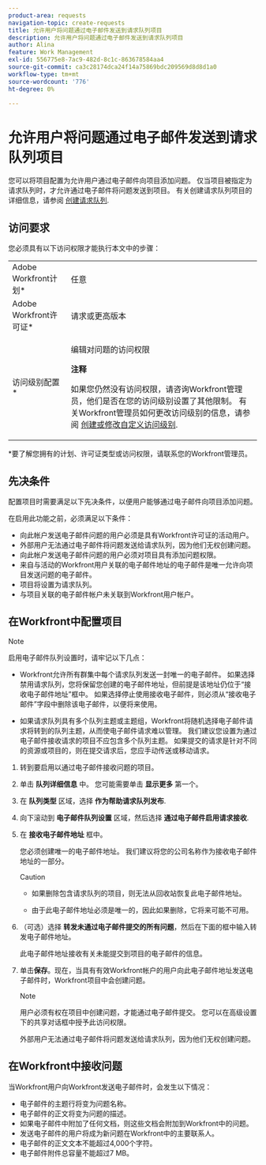 ```yaml
---
product-area: requests
navigation-topic: create-requests
title: 允许用户将问题通过电子邮件发送到请求队列项目
description: 允许用户将问题通过电子邮件发送到请求队列项目
author: Alina
feature: Work Management
exl-id: 556775e8-7ac9-482d-8c1c-863678584aa4
source-git-commit: ca3c28174dca24f14a75869bdc209569d8d8d1a0
workflow-type: tm+mt
source-wordcount: '776'
ht-degree: 0%

---
```


# 允许用户将问题通过电子邮件发送到请求队列项目

<!--
<p style="color: #ff1493;" data-mc-conditions="QuicksilverOrClassic.Draft mode">(NOTE:&nbsp;When updating POP account information here, also update information in these articles: Allowing users to reply to email notifications, Configuring Email Notifications, Understanding the Queue Details Tab in a Project )</p>
-->

您可以将项目配置为允许用户通过电子邮件向项目添加问题。 仅当项目被指定为请求队列时，才允许通过电子邮件将问题发送到项目。 有关创建请求队列项目的详细信息，请参阅 [创建请求队列](../../../manage-work/requests/create-and-manage-request-queues/create-request-queue.md).

## 访问要求

您必须具有以下访问权限才能执行本文中的步骤：

<table style="table-layout:auto"> 
 <col> 
 </col> 
 <col> 
 </col> 
 <tbody> 
  <tr> 
   <td role="rowheader">Adobe Workfront计划*</td> 
   <td> <p>任意</p> </td> 
  </tr> 
  <tr> 
   <td role="rowheader">Adobe Workfront许可证*</td> 
   <td> <p>请求或更高版本</p> </td> 
  </tr> 
  <tr> 
   <td role="rowheader">访问级别配置*</td> 
   <td> <p>编辑对问题的访问权限</p> <p><b>注释</b>

如果您仍然没有访问权限，请咨询Workfront管理员，他们是否在您的访问级别设置了其他限制。 有关Workfront管理员如何更改访问级别的信息，请参阅 <a href="../../../administration-and-setup/add-users/configure-and-grant-access/create-modify-access-levels.md" class="MCXref xref">创建或修改自定义访问级别</a>.</p> </td>
</tr> <!--
   <tr data-mc-conditions="QuicksilverOrClassic.Draft mode"> 
    <td role="rowheader">Object permissions</td> 
    <td> <p>To configure the request queue, you must have Manage permissions to the project.</p> <p>For information on requesting additional access, see <a href="../../../workfront-basics/grant-and-request-access-to-objects/request-access.md" class="MCXref xref">Request access to objects </a>.<br></p> </td> 
   </tr>
  --> 
 </tbody> 
</table>

&#42;要了解您拥有的计划、许可证类型或访问权限，请联系您的Workfront管理员。

## 先决条件

配置项目时需要满足以下先决条件，以便用户能够通过电子邮件向项目添加问题。

在启用此功能之前，必须满足以下条件：

* 向此帐户发送电子邮件问题的用户必须是具有Workfront许可证的活动用户。
* 外部用户无法通过电子邮件将问题发送给请求队列，因为他们无权创建问题。
* 向此帐户发送电子邮件问题的用户必须对项目具有添加问题权限。
* 来自与活动的Workfront用户关联的电子邮件地址的电子邮件是唯一允许向项目发送问题的电子邮件。
* 项目将设置为请求队列。
* 与项目关联的电子邮件帐户未关联到Workfront用户帐户。

## 在Workfront中配置项目

>[!NOTE]
>
>启用电子邮件队列设置时，请牢记以下几点：
>
>* Workfront允许所有群集中每个请求队列发送一封唯一的电子邮件。 如果选择禁用请求队列，您将保留您创建的电子邮件地址，但前提是该地址仍位于“接收电子邮件地址”框中。 如果选择停止使用接收电子邮件，则必须从“接收电子邮件”字段中删除该电子邮件，以便将来使用。
>
>* 如果请求队列具有多个队列主题或主题组，Workfront将随机选择电子邮件请求将转到的队列主题，从而使电子邮件请求难以管理。
   >我们建议您设置为通过电子邮件接收请求的项目不应包含多个队列主题。 如果提交的请求是针对不同的资源或项目的，则在提交请求后，您应手动传送或移动请求。


1. 转到要启用以通过电子邮件接收问题的项目。
1. 单击 **队列详细信息** 中。 您可能需要单击 **显示更多** 第一个。
1. 在 **队列类型** 区域，选择 **作为帮助请求队列发布**.

1. 向下滚动到 **电子邮件队列设置** 区域，然后选择 **通过电子邮件启用请求接收**.

1. 在 **接收电子邮件地址** 框中。

   您必须创建唯一的电子邮件地址。 我们建议将您的公司名称作为接收电子邮件地址的一部分。

   >[!CAUTION]
   >
   >* 如果删除包含请求队列的项目，则无法从回收站恢复此电子邮件地址。
   >
   >* 由于此电子邮件地址必须是唯一的，因此如果删除，它将来可能不可用。

   <!--
   >This was the case previously, but it's not working this way anymore, since August 2022: * Emails forwarded to this email address are not added as issues to the project in&nbsp;Workfront. Only emails created from this email address are added as issues.
   -->

1. （可选）选择 **转发未通过电子邮件提交的所有问题**，然后在下面的框中输入转发电子邮件地址。

   此电子邮件地址接收有关未能提交到项目的电子邮件的信息。

1. 单击&#x200B;**保存**。现在，当具有有效Workfront帐户的用户向此电子邮件地址发送电子邮件时，Workfront项目中会创建问题。

   >[!NOTE]
   >
   >用户必须有权在项目中创建问题，才能通过电子邮件提交。 您可以在高级设置下的共享对话框中授予此访问权限。
   >
   >外部用户无法通过电子邮件将问题发送给请求队列，因为他们无权创建问题。

## 在Workfront中接收问题

当Workfront用户向Workfront发送电子邮件时，会发生以下情况：

* 电子邮件的主题行将变为问题名称。
* 电子邮件的正文将变为问题的描述。
* 如果电子邮件中附加了任何文档，则这些文档会附加到Workfront中的问题。
* 发送电子邮件的用户将成为新问题在Workfront中的主要联系人。
* 电子邮件的正文文本不能超过4,000个字符。
* 电子邮件附件总容量不能超过7 MB。

